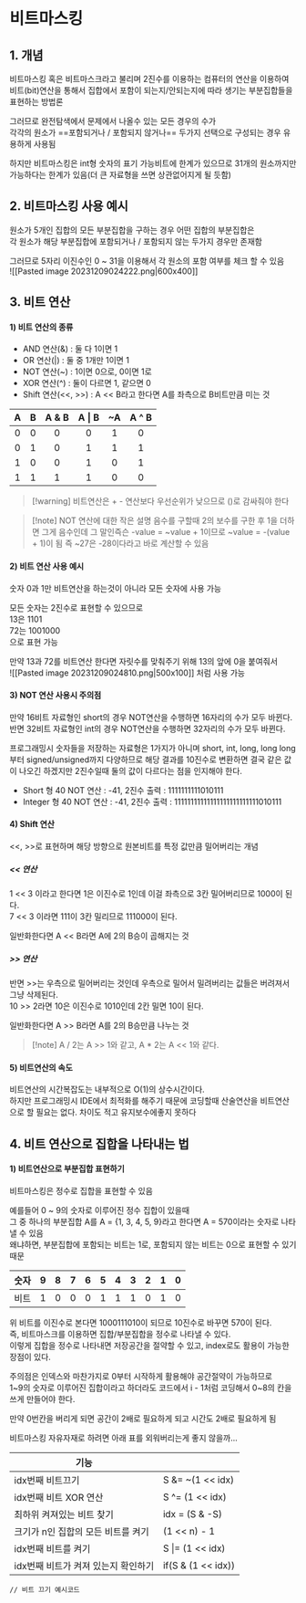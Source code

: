 # 비트마스킹

## 1. 개념

비트마스킹 혹은 비트마스크라고 불리며 2진수를 이용하는 컴퓨터의 연산을 이용하여 비트(bit)연산을 통해서 집합에서 포함이 되는지/안되는지에 따라 생기는 부분집합들을 표현하는 방법론  

그러므로 완전탐색에서 문제에서 나올수 있는 모든 경우의 수가  
각각의 원소가 ==포함되거나 / 포함되지 않거나== 두가지 선택으로 구성되는 경우 유용하게 사용됨  

하지만 비트마스킹은 int형 숫자의 표기 가능비트에 한계가 있으므로 31개의 원소까지만가능하다는 한계가 있음(더 큰 자료형을 쓰면 상관없어지게 될 듯함)


## 2. 비트마스킹 사용 예시

원소가 5개인 집합의 모든 부분집합을 구하는 경우 어떤 집합의 부분집합은  
각 원소가 해당 부분집합에 포함되거나 / 포함되지 않는 두가지 경우만 존재함  

그러므로 5자리 이진수인 0 ~ 31을 이용해서 각 원소의 포함 여부를 체크 할 수 있음  
![[Pasted image 20231209024222.png|600x400]]  


## 3. 비트 연산

#### 1) 비트 연산의 종류
- AND 연산(&) : 둘 다 1이면 1
- OR 연산(|) : 둘 중 1개만 1이면 1
- NOT 연산(~) : 1이면 0으로, 0이면 1로
- XOR 연산(^) : 둘이 다르면 1, 같으면 0
- Shift 연산(<<, >>) : A << B라고 한다면 A를 좌측으로 B비트만큼 미는 것

| A   | B   | A & B | A \| B | ~A  | A ^ B |
| :-: | :-: | :-: | :-: | :-: | :-: |
| 0   | 0   | 0     | 0      | 1   | 0     |
| 0   | 1   | 0     | 1      | 1   | 1     |
| 1   | 0   | 0     | 1      | 0   | 1     |
| 1   | 1   | 1     | 1      | 0   | 0     |

> [!warning] 비트연산은 + - 연산보다 우선순위가 낮으므로 ()로 감싸줘야 한다

>[!note] NOT 연산에 대한 작은 설명
> 음수를 구할때 2의 보수를 구한 후 1을 더하면 그게 음수인데
> 그 말인즉슨 -value = ~value + 1이므로 ~value = -(value + 1)이 됨
> 즉 ~27은 -28이다라고 바로 계산할 수 있음

#### 2) 비트 연산 사용 예시
숫자 0과 1만 비트연산을 하는것이 아니라 모든 숫자에 사용 가능  

모든 숫자는 2진수로 표현할 수 있으므로  
13은 1101  
72는 1001000  
으로 표현 가능  

만약 13과 72를 비트연산 한다면 자릿수를 맞춰주기 위해 13의 앞에 0을 붙여줘서  
![[Pasted image 20231209024810.png|500x100]]
처럼 사용 가능

#### 3) NOT 연산 사용시 주의점
만약 16비트 자료형인 short의 경우 NOT연산을 수행하면 16자리의 수가 모두 바뀐다.  
반면 32비트 자료형인 int의 경우 NOT연산을 수행하면 32자리의 수가 모두 바뀐다.  

프로그래밍시 숫자들을 저장하는 자료형은 1가지가 아니며 short, int, long, long long부터 signed/unsigned까지 다양하므로 해당 결과를 10진수로 변환하면 결국 같은 값이 나오긴 하겠지만 2진수일때 둘의 값이 다르다는 점을 인지해야 한다.  

- Short 형 40 NOT 연산 : -41, 2진수 출력 : 1111111111010111  
- Integer 형 40 NOT 연산 : -41, 2진수 출력 : 11111111111111111111111111010111

#### 4) Shift 연산
<<, >>로 표현하며 해당 방향으로 원본비트를 특정 값만큼 밀어버리는 개념

##### << 연산
1 << 3 이라고 한다면 1은 이진수로 1인데 이걸 좌측으로 3칸 밀어버리므로 1000이 된다.  
7 << 3 이라면 111이 3칸 밀리므로 111000이 된다.

일반화한다면 A << B라면 A에 2의 B승이 곱해지는 것

##### >> 연산
반면 >>는 우측으로 밀어버리는 것인데 우측으로 밀어서 밀려버리는 값들은 버려져서 그냥 삭제된다.  
10 >> 2라면 10은 이진수로 1010인데 2칸 밀면 10이 된다.  

일반화한다면 A >> B라면 A를 2의 B승만큼 나누는 것

>[!note] A / 2는 A >> 1와 같고, A * 2는 A << 1와 같다.

#### 5) 비트연산의 속도
비트연산의 시간복잡도는 내부적으로 O(1)의 상수시간이다.  
하지만 프로그래밍시 IDE에서 최적화를 해주기 때문에 코딩할때 산술연산을 비트연산으로 할 필요는 없다. 차이도 적고 유지보수에좋지 못하다

## 4. 비트 연산으로 집합을 나타내는 법

#### 1) 비트연산으로 부분집합 표현하기
비트마스킹은 정수로 집합을 표현할 수 있음  

예를들어 0 ~ 9의 숫자로 이루어진 정수 집합이 있을때  
그 중 하나의 부분집합 A를 A = {1, 3, 4, 5, 9}라고 한다면 A = 570이라는 숫자로 나타낼 수 있음  
왜냐하면, 부분집합에 포함되는 비트는 1로, 포함되지 않는 비트는 0으로 표현할 수 있기 때문  

| 숫자 | 9   | 8   | 7   | 6   | 5   | 4   | 3   | 2   | 1   | 0   |
| ---- | --- | --- | --- | --- | --- | --- | --- | --- | --- | --- |
| 비트 | 1   | 0   | 0   | 0   | 1   | 1   | 1   | 0   | 1   | 0   |

위 비트를 이진수로 본다면 1000111010이 되므로 10진수로 바꾸면 570이 된다.  
즉, 비트마스크를 이용하면 집합/부분집합을 정수로 나타낼 수 있다.  
이렇게 집합을 정수로 나타내면 저장공간을 절약할 수 있고, index로도 활용이 가능한 장점이 있다.  

주의점은 인덱스와 마찬가지로 0부터 시작하게 활용해야 공간절약이 가능하므로  
1~9의 숫자로 이루어진 집합이라고 하더라도 코드에서 i - 1처럼 코딩해서 0~8의 칸을 쓰게 만들어야 한다.  

만약 0번칸을 버리게 되면 공간이 2배로 필요하게 되고 시간도 2배로 필요하게 됨

비트마스킹 자유자재로 하려면 아래 표를 외워버리는게 좋지 않을까...

| 기능 |   |
|---|---|
|idx번째 비트끄기|S &= ~(1 << idx)|
|idx번째 비트 XOR 연산|S ^= (1 << idx)|
|최하위 켜져있는 비트 찾기|idx = (S & -S)|
|크기가 n인 집합의 모든 비트를 켜기|(1 << n) - 1|
|idx번째 비트를 켜기|S \|= (1 << idx)|
|idx번째 비트가 켜져 있는지 확인하기|if(S & (1 << idx))|

```
// 비트 끄기 예시코드
```